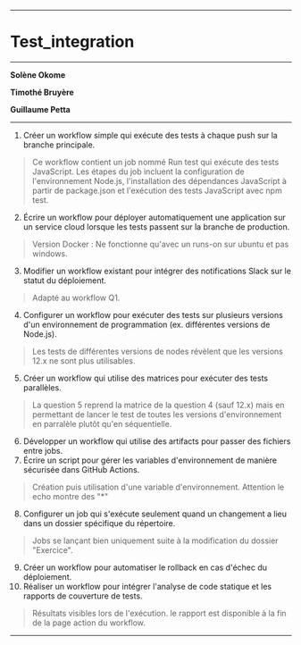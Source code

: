 
***
# Test_integration
***


**Solène Okome**


**Timothé Bruyère**


**Guillaume Petta**


***
 1. Créer un workflow simple qui exécute des tests à chaque push sur la branche
 principale.  
 > Ce workflow contient un job nommé Run test qui exécute des tests JavaScript. Les étapes du job incluent  la configuration de l'environnement Node.js, l'installation des dépendances JavaScript à partir de package.json et l'exécution des tests JavaScript avec npm test.
 2. Écrire un workflow pour déployer automatiquement une application sur un
 service cloud lorsque les tests passent sur la branche de production.
 > Version Docker : Ne fonctionne qu'avec un runs-on sur ubuntu et pas windows.
 3. Modifier un workflow existant pour intégrer des notifications Slack sur le
 statut du déploiement.
 > Adapté au workflow Q1.
 4. Configurer un workflow pour exécuter des tests sur plusieurs versions d'un
 environnement de programmation (ex. différentes versions de Node.js).
 > Les tests de différentes versions de nodes révèlent que les versions 12.x ne sont plus utilisables.
 5. Créer un workflow qui utilise des matrices pour exécuter des tests parallèles.   
 > La question 5 reprend la matrice de la question 4 (sauf 12.x) mais en permettant de lancer le test de toutes les versions d'environnement en parralèle plutôt qu'en séquentielle.
 6. Développer un workflow qui utilise des artifacts pour passer des fichiers entre
 jobs.
 7. Écrire un script pour gérer les variables d'environnement de manière sécurisée
 dans GitHub Actions.
 > Création puis utilisation d'une variable d'environnement. Attention le echo montre des "*"
 8. Configurer un job qui s'exécute seulement quand un changement a lieu dans
 un dossier spécifique du répertoire.
 > Jobs se lançant bien uniquement suite à la modification du dossier "Exercice".
 9. Créer un workflow pour automatiser le rollback en cas d'échec du
 déploiement.
 10. Réaliser un workflow pour intégrer l'analyse de code statique et les rapports de couverture de tests.
 > Résultats visibles lors de l'exécution. le rapport est disponible à la fin de la page action du workflow.

***
